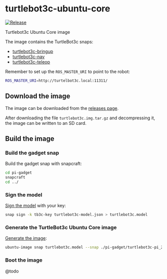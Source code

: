 # turtlebot3c-ubuntu-core

[![Release](https://img.shields.io/github/release/ubuntu-robotics/turtlebot3c-ubuntu-core.svg)](https://github.com/ubuntu-robotics/turtlebot3c-ubuntu-core/releases/latest)

Turtlebot3c Ubuntu Core image

The image contains the TurtleBot3c snaps:

- [turtlebot3c-bringup](https://snapcraft.io/turtlebot3c-bringup)
- [turtlebot3c-nav](https://snapcraft.io/turtlebot3c-nav)
- [turtlebot3c-teleop](https://snapcraft.io/turtlebot3c-teleop)

Remember to set up the `ROS_MASTER_URI` to point to the robot:

```bash
ROS_MASTER_URI=http://turtelbot3c.local:11311/
```

## Download the image

The image can be downloaded from the
[releases page](https://github.com/ubuntu-robotics/turtlebot3c-ubuntu-core/releases).

After downloading the file `turtlebot3c.img.tar.gz`
and decompressing it, the image can be written to an SD card.

## Build the image

### Build the gadget snap

Build the gadget snap with snapcraft:

```bash
cd pi-gadget
snapcraft
cd ../
```

### Sign the model

[Sign the model](https://ubuntu.com/core/docs/sign-model-assertion) with your key:

```bash
snap sign -k tb3c-key turtlebot3c-model.json > turtlebot3c.model
```

### Generate the TurtleBot3c Ubuntu Core image

[Generate the image](https://ubuntu.com/core/docs/build-write-image):

```bash
ubuntu-image snap turtlebot3c.model --snap ./pi-gadget/turtlebot3c-pi_20-1_arm64.snap
```

### Boot the image

@todo
